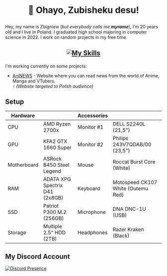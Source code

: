 # <p align="center">👋 Ohayo, Zubisheku desu!</p>

Hey, my name is Zbigniew (_but everybody calls me **myrame**_), I'm 20 years old and I live in Poland. I graduated high school majoring in computer science in 2022. I work on random projects in my free time.

## <p align="center">[![My Skills](https://skillicons.dev/icons?i=html,css,js,typescript,figma,webflow,tailwind,svelte,cloudflare,discord,linkedin,twitter)](https://skillicons.dev)</p>

I'm working currently on some projects:

- [AniNEWS](https://aninews.pl) - Website where you can read news from the world of Anime, Manga and VTubers. <br>_`!` (Website targeted to Polish audience)_

## Setup

<p align="center">

| Hardware    |                                | Accessories |                                    |
| ----------- | ------------------------------ | ----------- | ---------------------------------- |
| CPU         | AMD Ryzen 2700x                | Monitor #1  | DELL S2240L (21,5")                |
| GPU         | KFA2 GTX 1660 Super            | Monitor #2  | Philips 243V7QDAB/00 (23,5")       |
| Motherboard | ASRock B450 Steel Legend       | Mouse       | Roccat Burst Core (White)          |
| RAM         | ADATA XPG Spectrix D41 (2x8GB) | Keyboard    | Motospeed CK107 White (Outemu Red) |
| SSD         | Patriot P300 M.2 (256GB)       | Microphone  | DNA DNC-1U (USB)                   |
| Storage     | Multiple 2.5" HDD (2TB)        | Headphones  | Razer Kraken (Black)               |

</p>

## My Discord Account

[![Discord Presence](https://lanyard.cnrad.dev/api/664511572844216350)](https://discord.com/users/664511572844216350)

